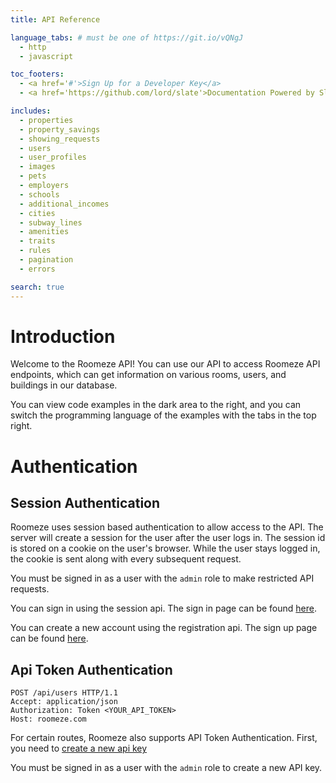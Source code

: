 ```yaml
---
title: API Reference

language_tabs: # must be one of https://git.io/vQNgJ
  - http
  - javascript

toc_footers:
  - <a href='#'>Sign Up for a Developer Key</a>
  - <a href='https://github.com/lord/slate'>Documentation Powered by Slate</a>

includes:
  - properties
  - property_savings
  - showing_requests
  - users
  - user_profiles
  - images
  - pets
  - employers
  - schools
  - additional_incomes
  - cities
  - subway_lines
  - amenities
  - traits
  - rules
  - pagination
  - errors

search: true
---
```


# Introduction

Welcome to the Roomeze API! You can use our API to access Roomeze API endpoints, which can get information on various rooms, users, and buildings in our database.

You can view code examples in the dark area to the right, and you can switch the programming language of the examples with the tabs in the top right.

# Authentication

## Session Authentication

Roomeze uses session based authentication to allow access to the API. The server will create a session for the user after the user logs in. The session id is stored on a cookie on the user's browser. While the user stays logged in, the cookie is sent along with every subsequent request. 

<aside class="notice">
You must be signed in as a user with the <code>admin</code> role to make restricted API requests.
</aside>

You can sign in using the session api. The sign in page can be found [here](https://roomeze.com/users/sign_in).

You can create a new account using the registration api. The sign up page can be found [here](https://roomeze.com/users/sign_up).

## Api Token Authentication

```http
POST /api/users HTTP/1.1
Accept: application/json
Authorization: Token <YOUR_API_TOKEN>
Host: roomeze.com
```

For certain routes, Roomeze also supports API Token Authentication. First, you need to [create a new api key](https://roomeze.com/admin/api_keys)

<aside class="notice">
You must be signed in as a user with the <code>admin</code> role to create a new API key.
</aside>

<!-- <aside class="success">
Remember — a happy kitten is an authenticated kitten!
</aside>

<aside class="warning">Inside HTML code blocks like this one, you can't use Markdown, so use <code>&lt;code&gt;</code> blocks to denote code.</aside> -->
